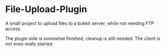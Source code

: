 # File-Upload-Plugin #

A small project to upload files to a bukkit server, while not needing FTP access.

The plugin side is somewhat finished, cleanup is still needed. The client is not even really started.
